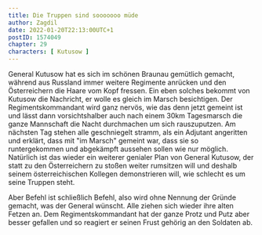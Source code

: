 ```yaml
---
title: Die Truppen sind sooooooo müde
author: Zagdil
date: 2022-01-20T22:13:00UTC+1
postID: 1574049
chapter: 29
characters: [ Kutusow ]
---
```

General Kutusow hat es sich im schönen Braunau gemütlich gemacht, während aus Russland immer weitere Regimente anrücken und den Österreichern die Haare vom Kopf fressen. Ein eben solches bekommt von Kutusow die Nachricht, er wolle es gleich im Marsch besichtigen. Der Regimentskommandant wird ganz nervös, wie das denn jetzt gemeint ist und lässt dann vorsichtshalber auch nach einem 30km Tagesmarsch die ganze Mannschaft die Nacht durchmachen um sich rauszuputzen. Am nächsten Tag stehen alle geschniegelt stramm, als ein Adjutant angeritten und erklärt, dass mit "im Marsch" gemeint war, dass sie so runtergekommen und abgekämpft aussehen sollen wie nur möglich. Natürlich ist das wieder ein weiterer genialer Plan von General Kutusow, der statt zu den Österreichern zu stoßen weiter rumsitzen will und deshalb seinem österreichischen Kollegen demonstrieren will, wie schlecht es um seine Truppen steht.

Aber Befehl ist schließlich Befehl, also wird ohne Nennung der Gründe gemacht, was der General wünscht. Alle ziehen sich wieder ihre alten Fetzen an. Dem Regimentskommandant hat der ganze Protz und Putz aber besser gefallen und so reagiert er seinen Frust gehörig an den Soldaten ab.